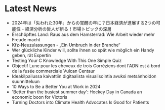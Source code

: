 # Latest News
-  2024年は「失われた30年」からの覚醒の年に？日本経済が進展する2つの可能性 - 経済分析の哲人が斬る！市場トピックの深層
-  Erschöpftes Land: Raus aus dem Hamsterrad: Wie Arbeit wieder mehr Freude macht
-  Kfz-Neuzulassungen - „Ein Umbruch in der Branche“
-  Wer glückliche Kinder will, sollte ihnen so spät wie möglich ein Handy geben, rät Expertin
-  Testing Your C Knowledge With This One Simple Quiz
-  Objectif Lune pour les cheveux de trois Corréziens dont l'ADN est à bord de la fusée commerciale Vulcan Centaur
-  Ideakilpailussa kaivattiin digitaalista visualisointia avuksi metsänhoidon suunnitteluun
-  10 Ways to Be a Better You at Work in 2024
-  'Better than the busiest summer day': Hockey Day in Canada an economic boon for Victoria
-  Turning Doctors into Climate Health Advocates Is Good for Patients
